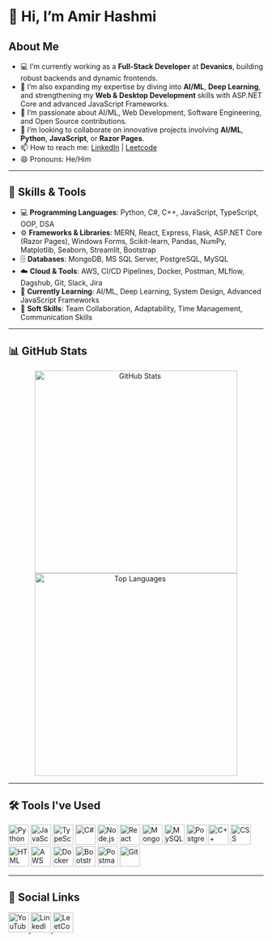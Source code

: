 # 👋 Hi, I’m Amir Hashmi

## About Me
- 💻 I’m currently working as a **Full-Stack Developer** at **Devanics**, building robust backends and dynamic frontends.
- 🌱 I’m also expanding my expertise by diving into **AI/ML**, **Deep Learning**, and strengthening my **Web & Desktop Development** skills with ASP.NET Core and advanced JavaScript Frameworks.
- 👀 I’m passionate about AI/ML, Web Development, Software Engineering, and Open Source contributions.
- 💞️ I’m looking to collaborate on innovative projects involving **AI/ML**, **Python**, **JavaScript**, or **Razor Pages**.
- 📫 How to reach me: [LinkedIn](https://www.linkedin.com/in/amirhashmi017) | [Leetcode](https://leetcode.com/u/AmirHashmi191/)
- 😄 Pronouns: He/Him

---
## 🧠 Skills & Tools

- 💻 **Programming Languages**: Python, C#, C++, JavaScript, TypeScript, OOP, DSA
- ⚙️ **Frameworks & Libraries**: MERN, React, Express, Flask, ASP.NET Core (Razor Pages), Windows Forms, Scikit-learn, Pandas, NumPy, Matplotlib, Seaborn, Streamlit, Bootstrap
- 🗄️ **Databases**: MongoDB, MS SQL Server, PostgreSQL, MySQL
- ☁️ **Cloud & Tools**: AWS, CI/CD Pipelines, Docker, Postman, MLflow, Dagshub, Git, Slack, Jira
- 🧪 **Currently Learning**: AI/ML, Deep Learning, System Design, Advanced JavaScript Frameworks
- 🤝 **Soft Skills**: Team Collaboration, Adaptability, Time Management, Communication Skills

---

## 📊 GitHub Stats

<p align="center">
 <img src="https://github-readme-stats.vercel.app/api?username=AmirHashmi017&show_icons=true&theme=radical" alt="GitHub Stats" width="400"/>
 <img src="https://github-readme-stats.vercel.app/api/top-langs/?username=AmirHashmi017&layout=compact&theme=radical" alt="Top Languages" width="400"/>


</p>


---

## 🛠️ Tools I've Used

<p align="left">
 <img src="https://img.icons8.com/color/48/000000/python.png" alt="Python" width="40" height="40"/>
 <img src="https://img.icons8.com/color/48/000000/javascript.png" alt="JavaScript" width="40" height="40"/>
 <img src="https://img.icons8.com/color/48/typescript.png" alt="TypeScript" width="40" height="40"/>
  <img src="https://img.icons8.com/color/48/000000/c-sharp-logo.png" alt="C#" width="40" height="40"/>
 <img src="https://img.icons8.com/color/48/000000/nodejs.png" alt="Node.js" width="40" height="40"/>
  <img src="https://img.icons8.com/color/48/000000/react-native.png" alt="React" width="40" height="40"/>
  <img src="https://img.icons8.com/color/48/000000/mongodb.png" alt="MongoDB" width="40" height="40"/>
 <img src="https://img.icons8.com/fluency/48/000000/mysql-logo.png" alt="MySQL" width="40" height="40"/>
 <img src="https://img.icons8.com/color/48/000000/postgreesql.png" alt="PostgreSQL" width="40" height="40"/>
  <img src="https://img.icons8.com/color/48/000000/c-plus-plus-logo.png" alt="C++" width="40" height="40"/>
  <img src="https://img.icons8.com/color/48/000000/css3.png" alt="CSS" width="40" height="40"/>
  <img src="https://img.icons8.com/color/48/000000/html-5.png" alt="HTML" width="40" height="40"/>
 <img src="https://img.icons8.com/color/48/amazon-web-services.png" alt="AWS" width="40" height="40"/>
<img src="https://img.icons8.com/color/48/docker.png" alt="Docker" width="40" height="40"/>
  <img src="https://img.icons8.com/color/48/000000/bootstrap.png" alt="Bootstrap" width="40" height="40"/>
  <img src="https://img.icons8.com/external-tal-revivo-color-tal-revivo/48/000000/external-postman-is-the-only-complete-api-development-environment-logo-color-tal-revivo.png" alt="Postman API" width="40" height="40"/>
  <img src="https://img.icons8.com/color/48/000000/git.png" alt="Git" width="40" height="40"/>
</p>

---


## 📱 Social Links

<p align="left">
 <a href="https://www.youtube.com/@TechVlogs-zb2dq" target="_blank" rel="noopener noreferrer">
    <img src="https://img.icons8.com/color/48/000000/youtube-play.png" alt="YouTube" width="40" height="40"/>
</a>
<a href="https://www.linkedin.com/in/amirhashmi017" target="_blank" rel="noopener noreferrer">
    <img src="https://img.icons8.com/color/48/000000/linkedin.png" alt="LinkedIn" width="40" height="40"/>
</a>
 <a href="https://leetcode.com/u/AmirHashmi191/" target="_blank" rel="noopener noreferrer">
    <img src="https://upload.wikimedia.org/wikipedia/commons/1/19/LeetCode_logo_black.png" alt="LeetCode" width="40" height="40"/>
  </a>
</p>

